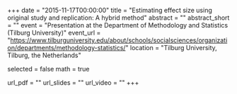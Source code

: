 +++
date = "2015-11-17T00:00:00"
title = "Estimating effect size using original study and replication: A hybrid method"
abstract = ""
abstract_short = ""
event = "Presentation at the Department of Methodology and Statistics (Tilburg University)"
event_url = "https://www.tilburguniversity.edu/about/schools/socialsciences/organization/departments/methodology-statistics/"
location = "Tilburg University, Tilburg, the Netherlands"

selected = false
math = true

url_pdf = ""
url_slides = ""
url_video = ""
+++